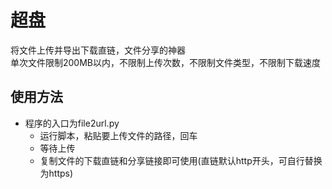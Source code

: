 # 超盘
将文件上传并导出下载直链，文件分享的神器</br>
单次文件限制200MB以内，不限制上传次数，不限制文件类型，不限制下载速度
</br>

## 使用方法

* 程序的入口为file2url.py
    *  运行脚本，粘贴要上传文件的路径，回车
    *  等待上传
    *  复制文件的下载直链和分享链接即可使用(直链默认http开头，可自行替换为https)


